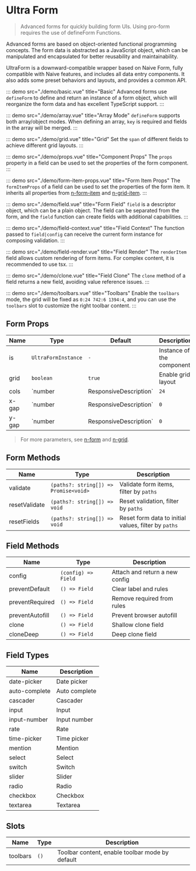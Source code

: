 # Ultra Form

> Advanced forms for quickly building form UIs. Using pro-form requires the use of defineForm Functions.

Advanced forms are based on object-oriented functional programming concepts. The form data is abstracted as a JavaScript object, which can be manipulated and encapsulated for better reusability and maintainability.

UltraForm is a downward-compatible wrapper based on Naive Form, fully compatible with Naive features, and includes all data entry components. It also adds some preset behaviors and layouts, and provides a common API.

::: demo src="./demo/basic.vue" title="Basic"
Advanced forms use `defineForm` to define and return an instance of a form object, which will reorganize the form data and has excellent TypeScript support.
:::

::: demo src="./demo/array.vue" title="Array Mode"
`defineForm` supports both array/object modes. When defining an array, `key` is required and fields in the array will be merged.
:::

::: demo src="./demo/grid.vue" title="Grid"
Set the `span` of different fields to achieve different grid layouts.
:::

::: demo src="./demo/props.vue" title="Component Props"
The `props` property in a field can be used to set the properties of the form component.
:::

::: demo src="./demo/form-item-props.vue" title="Form Item Props"
The `formItemProps` of a field can be used to set the properties of the form item. It inherits all properties from [n-form-item](https://www.naiveui.com/en-US/os-theme/components/form#FormItem-Props) and [n-grid-item](https://www.naiveui.com/en-US/os-theme/components/grid#GridItem-Props).
:::

::: demo src="./demo/field.vue" title="Form Field"
`field` is a descriptor object, which can be a plain object. The field can be separated from the form, and the `field` function can create fields with additional capabilities.
:::

::: demo src="./demo/field-context.vue" title="Field Context"
The function passed to `field|config` can receive the current form instance for composing validation.
:::

::: demo src="./demo/field-render.vue" title="Field Render"
The `renderItem` field allows custom rendering of form items. For complex content, it is recommended to use tsx.
:::

::: demo src="./demo/clone.vue" title="Field Clone"
The `clone` method of a field returns a new field, avoiding value reference issues.
:::

::: demo src="./demo/toolbars.vue" title="Toolbars"
Enable the `toolbars` mode, the grid will be fixed as `0:24 742:6 1394:4`, and you can use the `toolbars` slot to customize the right toolbar content.
:::

## Form Props

| Name   | Type                              | Default | Description                |
| ------ | --------------------------------- | ------- | -------------------------- |
| is     | `UltraFormInstance`                 | `-`     | Instance of the component  |
| grid   | `boolean`                         | `true`  | Enable grid layout         |
| cols   | `number | ResponsiveDescription`   | `24`    | Number of columns to show  |
| x-gap  | `number | ResponsiveDescription`   | `0`     | Horizontal gap             |
| y-gap  | `number | ResponsiveDescription`   | `0`     | Vertical gap               |

> For more parameters, see [n-form](https://www.naiveui.com/en-US/os-theme/components/form) and [n-grid](https://www.naiveui.com/en-US/os-theme/components/grid).

## Form Methods

| Name          | Type                                 | Description                                      |
| ------------- | ------------------------------------ | ------------------------------------------------ |
| validate      | `(paths?: string[]) => Promise<void>` | Validate form items, filter by `paths`           |
| resetValidate | `(paths?: string[]) => void`          | Reset validation, filter by `paths`              |
| resetFields   | `(paths?: string[]) => void`          | Reset form data to initial values, filter by `paths` |

## Field Methods

| Name            | Type              | Description                                      |
| --------------- | ---------------- | ------------------------------------------------ |
| config          | `(config) => Field` | Attach and return a new config                   |
| preventDefault  | `() => Field`     | Clear label and rules                            |
| preventRequired | `() => Field`     | Remove required from rules                       |
| preventAutofill | `() => Field`     | Prevent browser autofill                         |
| clone           | `() => Field`     | Shallow clone field                              |
| cloneDeep       | `() => Field`     | Deep clone field                                 |

## Field Types

| Name           | Description         |
| -------------- | ------------------ |
| date-picker    | Date picker        |
| auto-complete  | Auto complete      |
| cascader       | Cascader           |
| input          | Input              |
| input-number   | Input number       |
| rate           | Rate               |
| time-picker    | Time picker        |
| mention        | Mention            |
| select         | Select             |
| switch         | Switch             |
| slider         | Slider             |
| radio          | Radio              |
| checkbox       | Checkbox           |
| textarea       | Textarea           |

## Slots

| Name      | Type   | Description                                      |
| --------- | ------ | ------------------------------------------------ |
| toolbars  | `()`   | Toolbar content, enable toolbar mode by default  |
